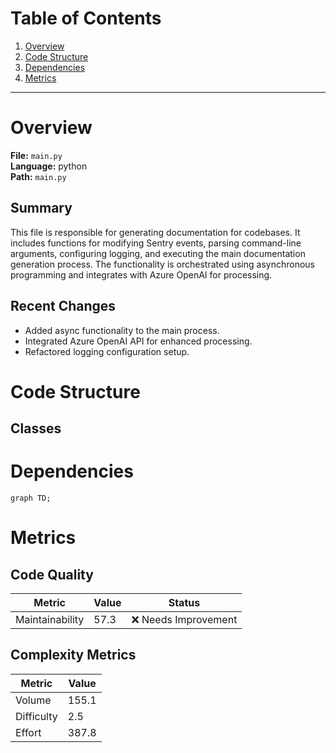 # Table of Contents

1. [Overview](#overview)
2. [Code Structure](#code-structure)
3. [Dependencies](#dependencies)
4. [Metrics](#metrics)

---

# Overview

**File:** `main.py`  
**Language:** python  
**Path:** `main.py`  

## Summary

This file is responsible for generating documentation for codebases. It includes functions for modifying Sentry events, parsing command-line arguments, configuring logging, and executing the main documentation generation process. The functionality is orchestrated using asynchronous programming and integrates with Azure OpenAI for processing.

## Recent Changes

- Added async functionality to the main process.
- Integrated Azure OpenAI API for enhanced processing.
- Refactored logging configuration setup.


# Code Structure

## Classes

# Dependencies

```mermaid
graph TD;
```

# Metrics

## Code Quality

| Metric | Value | Status |
|--------|-------|--------|
| Maintainability | 57.3 | ❌ Needs Improvement |
## Complexity Metrics

| Metric | Value |
|--------|--------|
| Volume | 155.1 |
| Difficulty | 2.5 |
| Effort | 387.8 |